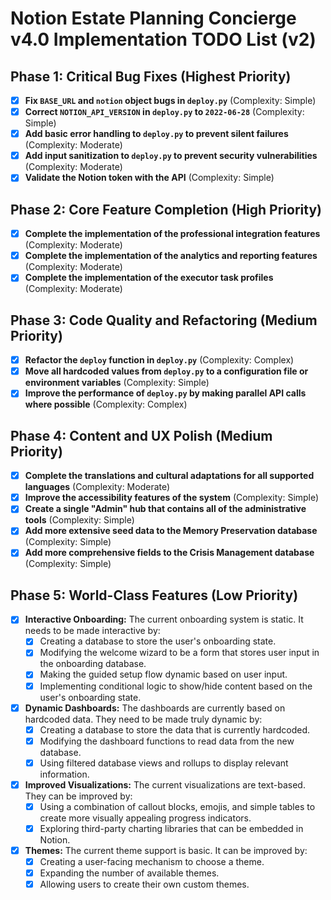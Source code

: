 
# Notion Estate Planning Concierge v4.0 Implementation TODO List (v2)

## Phase 1: Critical Bug Fixes (Highest Priority)

- [x] **Fix `BASE_URL` and `notion` object bugs in `deploy.py`** (Complexity: Simple)
- [x] **Correct `NOTION_API_VERSION` in `deploy.py` to `2022-06-28`** (Complexity: Simple)
- [x] **Add basic error handling to `deploy.py` to prevent silent failures** (Complexity: Moderate)
- [x] **Add input sanitization to `deploy.py` to prevent security vulnerabilities** (Complexity: Moderate)
- [x] **Validate the Notion token with the API** (Complexity: Simple)

## Phase 2: Core Feature Completion (High Priority)

- [x] **Complete the implementation of the professional integration features** (Complexity: Moderate)
- [x] **Complete the implementation of the analytics and reporting features** (Complexity: Moderate)
- [x] **Complete the implementation of the executor task profiles** (Complexity: Moderate)

## Phase 3: Code Quality and Refactoring (Medium Priority)

- [x] **Refactor the `deploy` function in `deploy.py`** (Complexity: Complex)
- [x] **Move all hardcoded values from `deploy.py` to a configuration file or environment variables** (Complexity: Simple)
- [x] **Improve the performance of `deploy.py` by making parallel API calls where possible** (Complexity: Complex)

## Phase 4: Content and UX Polish (Medium Priority)

- [x] **Complete the translations and cultural adaptations for all supported languages** (Complexity: Moderate)
- [x] **Improve the accessibility features of the system** (Complexity: Simple)
- [x] **Create a single "Admin" hub that contains all of the administrative tools** (Complexity: Simple)
- [x] **Add more extensive seed data to the Memory Preservation database** (Complexity: Simple)
- [x] **Add more comprehensive fields to the Crisis Management database** (Complexity: Simple)

## Phase 5: World-Class Features (Low Priority)

- [x] **Interactive Onboarding:** The current onboarding system is static. It needs to be made interactive by:
    - [x] Creating a database to store the user's onboarding state.
    - [x] Modifying the welcome wizard to be a form that stores user input in the onboarding database.
    - [x] Making the guided setup flow dynamic based on user input.
    - [x] Implementing conditional logic to show/hide content based on the user's onboarding state.
- [x] **Dynamic Dashboards:** The dashboards are currently based on hardcoded data. They need to be made truly dynamic by:
    - [x] Creating a database to store the data that is currently hardcoded.
    - [x] Modifying the dashboard functions to read data from the new database.
    - [x] Using filtered database views and rollups to display relevant information.
- [x] **Improved Visualizations:** The current visualizations are text-based. They can be improved by:
    - [x] Using a combination of callout blocks, emojis, and simple tables to create more visually appealing progress indicators.
    - [x] Exploring third-party charting libraries that can be embedded in Notion.
- [x] **Themes:** The current theme support is basic. It can be improved by:
    - [x] Creating a user-facing mechanism to choose a theme.
    - [x] Expanding the number of available themes.
    - [x] Allowing users to create their own custom themes.
